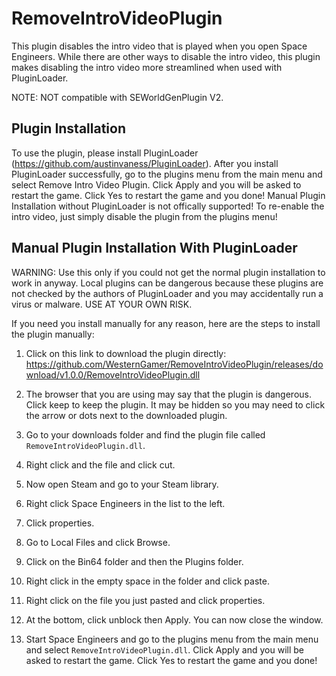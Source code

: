 # RemoveIntroVideoPlugin
This plugin disables the intro video that is played when you open Space Engineers. While there are other ways to disable the intro video, this plugin makes disabling the intro video more streamlined when used with PluginLoader.

NOTE: NOT compatible with SEWorldGenPlugin V2.

## Plugin Installation
To use the plugin, please install PluginLoader (https://github.com/austinvaness/PluginLoader). After you install PluginLoader successfully, go to the plugins menu from the main menu and select Remove Intro Video Plugin. Click Apply and you will be asked to restart the game. Click Yes to restart the game and you done! Manual Plugin Installation without PluginLoader is not offically supported! To re-enable the intro video, just simply disable the plugin from the plugins menu!

## Manual Plugin Installation With PluginLoader 

WARNING: Use this only if you could not get the normal plugin installation to work in anyway. Local plugins can be dangerous because these plugins are not checked by the authors of PluginLoader and you may accidentally run a virus or malware. USE AT YOUR OWN RISK.

If you need you install manually for any reason, here are the steps to install the plugin manually:

1. Click on this link to download the plugin directly: https://github.com/WesternGamer/RemoveIntroVideoPlugin/releases/download/v1.0.0/RemoveIntroVideoPlugin.dll

2. The browser that you are using may say that the plugin is dangerous. Click keep to keep the plugin. It may be hidden so you may need to click the arrow or dots next to the downloaded plugin.

3. Go to your downloads folder and find the plugin file called `RemoveIntroVideoPlugin.dll`.

4. Right click and the file and click cut.

5. Now open Steam and go to your Steam library.

6. Right click Space Engineers in the list to the left.

7. Click properties.

9. Go to Local Files and click Browse.

10. Click on the Bin64 folder and then the Plugins folder.

11. Right click in the empty space in the folder and click paste.

12. Right click on the file you just pasted and click properties.

13. At the bottom, click unblock then Apply. You can now close the window.

15. Start Space Engineers and go to the plugins menu from the main menu and select `RemoveIntroVideoPlugin.dll`. Click Apply and you will be asked to restart the game. Click Yes to restart the game and you done!
